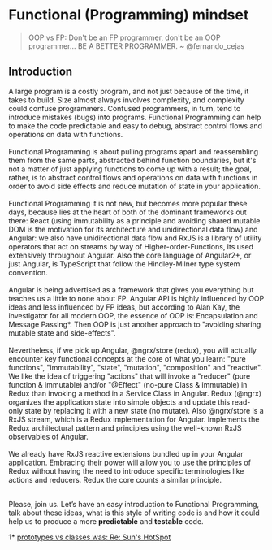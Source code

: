 # Functional (Programming) mindset

> OOP vs FP: Don't be an FP programmer, don't be an OOP programmer... BE A BETTER PROGRAMMER.
~ @fernando_cejas

## Introduction
<p>
A large program is a costly program, and not just because of the time, it takes to build. Size almost always involves complexity, and complexity could confuse programmers. Confused programmers, in turn, tend to introduce mistakes (bugs) into programs. Functional Programming can help to make the code predictable and easy to debug, abstract control flows and operations on data with functions.
<br/><br/>
Functional Programming is about pulling programs apart and reassembling them from the same parts, abstracted behind function boundaries, but it's not a matter of just applying functions to come up with a result; the goal, rather, is to abstract control flows and operations on data with functions in order to avoid side effects and reduce mutation of state in your application.
<br/><br/>
Functional Programming it is not new, but becomes more popular these days, because lies at the heart of both of the dominant frameworks out there: React (using immutability as a principle and avoiding shared mutable DOM is the motivation for its architecture and unidirectional data flow) and Angular: we also have unidirectional data flow and RxJS is a library of utility operators that act on streams by way of Higher-order-Functions, its used extensively throughout Angular. Also the core language of Angular2+, or just Angular, is TypeScript that follow the Hindley-Milner type system convention. 
<br/><br/>
Angular is being advertised as a framework that gives you everything but teaches us a little to none about FP. Angular API is highly influenced by OOP ideas and less influenced by FP ideas, but according to Alan Kay, the investigator for all modern OOP, the essence of OOP is: Encapsulation and Message Passing*. Then OOP is just another approach to "avoiding sharing mutable state and side-effects".
<br/><br/>
Nevertheless, if we pick up Angular, @ngrx/store (redux), you will actually encounter key functional concepts at the core of what you learn: "pure functions", "immutability", "state", "mutation", "composition" and "reactive". We like the idea of triggering "actions" that will invoke a "reducer" (pure function & immutable) and/or "@Effect" (no-pure Class & immutable) in Redux than invoking a method in a Service Class in Angular. Redux (@ngrx) organizes the application state into simple objects and update this read-only state by replacing it with a new state (no mutate). Also @ngrx/store is a RxJS stream, which is a Redux implementation for Angular. Implements the Redux architectural pattern and principles using the well-known RxJS observables of Angular.
<br/><br/>
We already have RxJS reactive extensions bundled up in your Angular application. Embracing their power will allow you to use the principles of Redux without having the need to introduce specific terminologies like actions and reducers. Redux the core counts a similar principle. 
<br/><br/>
  
Please, join us. Let’s have an easy introduction to Functional Programming, talk about these ideas, what is this style of writing code is and how it could help us to produce a more **predictable** and **testable** code.
</p>

1* <a href="http://lists.squeakfoundation.org/pipermail/squeak-dev/1998-October/017019.html">prototypes vs classes was: Re: Sun's HotSpot</a>  
